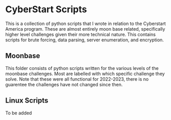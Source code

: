 # CyberStart Scripts

This is a collection of python scripts that I wrote in relation to the Cyberstart America program. These are almost entirely moon base related, specifically higher level challenges given their more technical nature. 
This contains scripts for brute forcing, data parsing, server enumeration, and encryption.

## Moonbase

This folder consists of python scripts written for the various levels of the moonbase challenges. Most are labelled with which specific challenge they solve. Note that these were all functional for 2022-2023, there is no guarentee the challenges have not changed since then. 

## Linux Scripts

To be added
